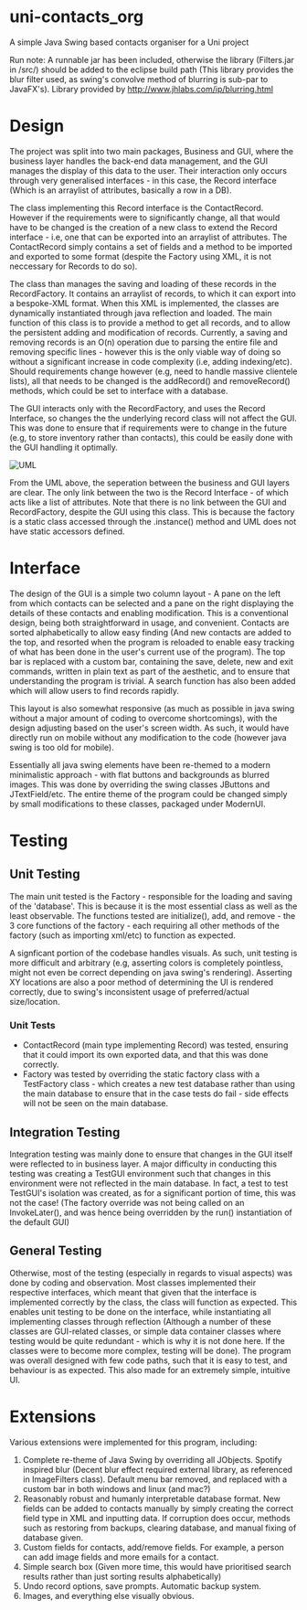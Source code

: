 # uni-contacts_org
A simple Java Swing based contacts organiser for a Uni project


Run note: A runnable jar has been included, otherwise the library (Filters.jar in /src/) should be added to the eclipse build path (This library provides the blur filter used, as swing's convolve method of blurring is sub-par to JavaFX's). Library provided by http://www.jhlabs.com/ip/blurring.html

# Design
The project was split into two main packages, Business and GUI, where the business layer handles the back-end data management, and the GUI manages the display of this data to the user. Their interaction only occurs through very generalised interfaces - in this case, the Record interface (Which is an arraylist of attributes, basically a row in a DB).


The class implementing this Record interface is the ContactRecord. However if the requirements were to significantly change, all that would have to be changed is the creation of a new class to extend the Record interface - i.e, one that can be exported into an arraylist of attributes. The ContactRecord simply contains a set of fields and a method to be imported and exported to some format (despite the Factory using XML, it is not neccessary for Records to do so).


The class than manages the saving and loading of these records in the RecordFactory. It contains an arraylist of records, to which it can export into a bespoke-XML format. When this XML is implemented, the classes are dynamically instantiated through java reflection and loaded. The main function of this class is to provide a method to get all records, and to allow the persistent adding and modification of records. Currently, a saving and removing records is an O(n) operation due to parsing the entire file and removing specific lines - however this is the only viable way of doing so without a significant increase in code complexity (i.e, adding indexing/etc). Should requirements change however (e.g, need to handle massive clientele lists), all that needs to be changed is the addRecord() and removeRecord() methods, which could be set to interface with a database.


The GUI interacts only with the RecordFactory, and uses the Record Interface, so changes the the underlying record class will not affect the GUI. This was done to ensure that if requirements were to change in the future (e.g, to store inventory rather than contacts), this could be easily done with the GUI handling it optimally.

![UML](https://gitlab.cecs.anu.edu.au/uploads/u5584091/comp2100-assignment-1/18f41d86f6/UML.png)

From the UML above, the seperation between the business and GUI layers are clear. The only link between the two is the Record Interface - of which acts like a list of attributes. Note that there is no link between the GUI and RecordFactory, despite the GUI using this class. This is because the factory is a static class accessed through the .instance() method and UML does not have static accessors defined.

# Interface
The design of the GUI is a simple two column layout - A pane on the left from which contacts can be selected and a pane on the right displaying the details of these contacts and enabling modification. This is a conventional design, being both straightforward in usage, and convenient. Contacts are sorted alphabetically to allow easy finding (And new contacts are added to the top, and resorted when the program is reloaded to enable easy tracking of what has been done in the user's current use of the program). The top bar is replaced with a custom bar, containing the save, delete, new and exit commands, written in plain text as part of the aesthetic, and to ensure that understanding the program is trivial. A search function has also been added which will allow users to find records rapidly.

This layout is also somewhat responsive (as much as possible in java swing without a major amount of coding to overcome shortcomings), with the design adjusting based on the user's screen width. As such, it would have directly run on mobile without any modification to the code (however java swing is too old for mobile).

Essentially all java swing elements have been re-themed to a modern minimalistic approach - with flat buttons and backgrounds as blurred images. This was done by overriding the swing classes JButtons and JTextField/etc. The entire theme of the program could be changed simply by small modifications to these classes, packaged under ModernUI.

# Testing
## Unit Testing
The main unit tested is the Factory - responsible for the loading and saving of the 'database'. This is because it is the most essential class as well as the least observable. The functions tested are initialize(), add, and remove - the 3 core functions of the factory - each requiring all other methods of the factory (such as importing xml/etc) to function as expected.

A signficant portion of the codebase handles visuals. As such, unit testing is more difficult and arbitrary (e.g, asserting colors is completely pointless, might not even be correct depending on java swing's rendering). Asserting XY locations are also a poor method of determining the UI is rendered correctly, due to swing's inconsistent usage of preferred/actual size/location. 

### Unit Tests
* ContactRecord (main type implementing Record) was tested, ensuring that it could import its own exported data, and that this was done correctly.
* Factory was tested by overriding the static factory class with a TestFactory class - which creates a new test database rather than using the main database to ensure that in the case tests do fail - side effects will not be seen on the main database.
 

## Integration Testing
Integration testing was mainly done to ensure that changes in the GUI itself were reflected to in business layer. A major difficulty in conducting this testing was creating a TestGUI environment such that changes in this environment were not reflected in the main database. In fact, a test to test TestGUI's isolation was created, as for a significant portion of time, this was not the case! (The factory override was not being called on an InvokeLater(), and was hence being overridden by the run() instantiation of the default GUI)


## General Testing
Otherwise, most of the testing (especially in regards to visual aspects) was done by coding and observation. Most classes implemented their respective interfaces, which meant that given that the interface is implemented correctly by the class, the class will function as expected. This enables unit testing to be done on the interface, while instantiating all implementing classes through reflection (Although a number of these classes are GUI-related classes, or simple data container classes where testing would be quite redundant - which is why it is not done here. If the classes were to become more complex, testing will be done). The program was overall designed with few code paths, such that it is easy to test, and behaviour is as expected. This also made for an extremely simple, intuitive UI.

# Extensions
Various extensions were implemented for this program, including:
1. Complete re-theme of Java Swing by overriding all JObjects. Spotify inspired blur (Decent blur effect required external library, as referenced in ImageFilters class). Default menu bar removed, and replaced with a custom bar in both windows and linux (and mac?)
2. Reasonably robust and humanly interpretable database format. New fields can be added to contacts manually by simply creating the correct field type in XML and inputting data. If corruption does occur, methods such as restoring from backups, clearing database, and manual fixing of database given.
3. Custom fields for contacts, add/remove fields. For example, a person can add image fields and more emails for a contact.
4. Simple search box (Given more time, this would have prioritised search results rather than just sorting results alphabetically)
5. Undo record options, save prompts. Automatic backup system.
6. Images, and everything else visually obvious.
